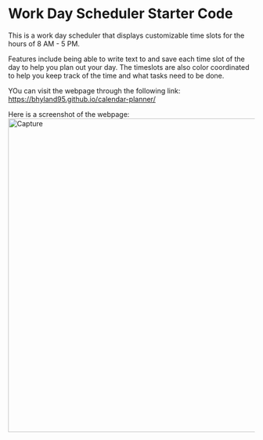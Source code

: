 # Work Day Scheduler Starter Code

This is a work day scheduler that displays customizable time slots for the hours of 8 AM - 5 PM.

Features include being able to write text to and save each time slot of the day to help you plan out your day.
The timeslots are also color coordinated to help you keep track of the time and what tasks need to be done. 

YOu can visit the webpage through the following link: https://bhyland95.github.io/calendar-planner/

Here is a screenshot of the webpage:
<img width="640" alt="Capture" src="https://user-images.githubusercontent.com/84405590/130679918-c36e307f-59b3-45f7-a8d7-c75d3a4f6f37.PNG">

